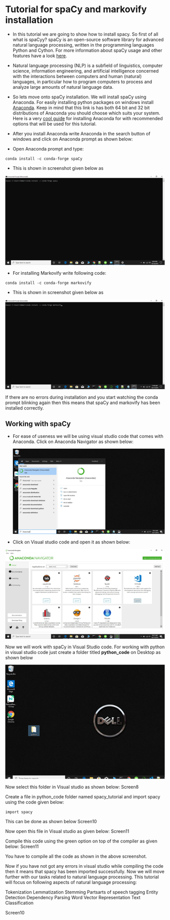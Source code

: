 # Tutorial for spaCy and markovify installation
- In this tutorial we are going to show how to install spacy. So first of all what is spaCyy? 
spaCy is an open-source software library for advanced natural language processing, written in the programming languages Python and Cython. For more information about spaCy usage and other features have a look [here](https://spacy.io/usage/spacy-101).

- Natural language processing (NLP) is a subfield of linguistics, computer science, information engineering, and 
artificial intelligence concerned with the interactions between computers and human (natural) languages,
in particular how to program computers to process and analyze large amounts of natural language data. 

- So lets move onto spaCy installation. We will install spaCy using Anaconda. For easily installing python packages on windows install [Anaconda](https://www.anaconda.com/distribution/). Keep in mind that this link is has both 64 bit and 32 bit
distributions of Anaconda you should choose which suits your system. Here is a very [cool guide](https://problemsolvingwithpython.com/01-Orientation/01.03-Installing-Anaconda-on-Windows/) for installing Anaconda for with recommended options that will be used for this tutorial. 

- After you install Anaconda write Anaconda in the search button of windows and click on Anaconda prompt as shown below:
 
  

- Open Anaconda prompt and type: 


```
conda install -c conda-forge spaCy
```

- This is shown in screenshot given below as 

![img](images/screen1.PNG)


- For installing Markovify write following code:

```
conda install -c conda-forge markovify
```

- This is shown in screenshot given below as 

![img](images/pic1.jpg)


If there are no errors during installation and you start watching the conda prompt blinking again then this means that spaCy and markovify has been installed correctly.


## Working with spaCy

- For ease of useness we will be using visual studio code that comes with Anaconda. Click on Anaconda Navigator as shown below:
  
  ![img](images/screen5.jpg)



- Click on Visual studio code and open it as shown below:

![img](images/screen6.jpg)


Now we will work with spaCy in Visual Studio code. For working with python in visual studio code just create a folder titled **python_code** on Desktop as shown below

![img](images/screen101.jpg)

Now select this folder in Visual studio as shown below:
Screen8

Create a file in python_code folder named spacy_tutorial and import spacy using the code given below:

```
import spacy
```

This can be done as shown below
Screen10

Now open this file in Visual studio as given below: 
Screen11


Compile this code using the green option on top of the compiler as given below:
Screen11

You have to compile all the code as shown in the above screenshot.

Now if you have not got any errors in visual studio while compiling the code then it means that spacy has been imported successfully. 
Now we will move further with our tasks related to natural language processing. This tutorial will focus on following aspects of natural language processing:

Tokenization
Lemmatization
Stemming
Partsarts of speech tagging
Entity Detection
Dependency Parsing
Word Vector Representation
Text Classification

Screen10

